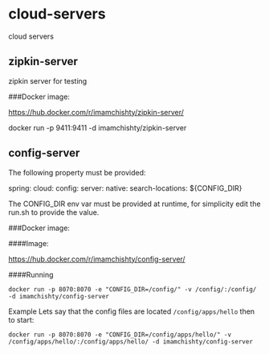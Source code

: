 # cloud-servers
cloud servers

## zipkin-server

zipkin server for testing

###Docker image:

https://hub.docker.com/r/imamchishty/zipkin-server/

docker run -p 9411:9411 -d imamchishty/zipkin-server


## config-server

The following property must be provided:

spring:
  cloud:
    config:
      server:
        native:
          search-locations: ${CONFIG_DIR}
          
The CONFIG_DIR env var must be provided at runtime, for simplicity edit the run.sh to provide the value.                    

###Docker image:

####Image:

https://hub.docker.com/r/imamchishty/config-server/

####Running

`docker run -p 8070:8070 -e "CONFIG_DIR=/config/" -v /config/:/config/ -d imamchishty/config-server`

Example
Lets say that the config files are located `/config/apps/hello` then to start:

`docker run -p 8070:8070 -e "CONFIG_DIR=/config/apps/hello/" -v /config/apps/hello/:/config/apps/hello/ -d imamchishty/config-server`
